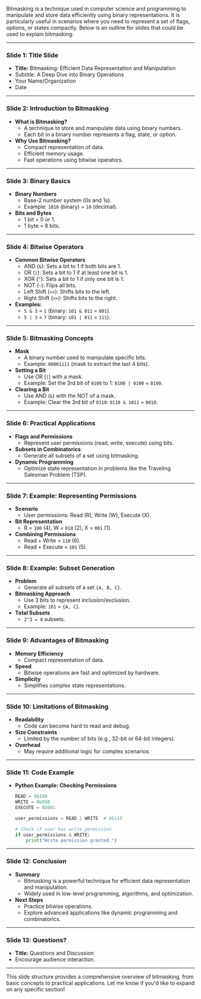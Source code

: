 Bitmasking is a technique used in computer science and programming to manipulate and store data efficiently using binary representations. It is particularly useful in scenarios where you need to represent a set of flags, options, or states compactly. Below is an outline for slides that could be used to explain bitmasking:

---

### **Slide 1: Title Slide**
- **Title:** Bitmasking: Efficient Data Representation and Manipulation
- Subtitle: A Deep Dive into Binary Operations
- Your Name/Organization
- Date

---

### **Slide 2: Introduction to Bitmasking**
- **What is Bitmasking?**
  - A technique to store and manipulate data using binary numbers.
  - Each bit in a binary number represents a flag, state, or option.
- **Why Use Bitmasking?**
  - Compact representation of data.
  - Efficient memory usage.
  - Fast operations using bitwise operators.

---

### **Slide 3: Binary Basics**
- **Binary Numbers**
  - Base-2 number system (0s and 1s).
  - Example: `1010` (binary) = `10` (decimal).
- **Bits and Bytes**
  - 1 bit = 0 or 1.
  - 1 byte = 8 bits.

---

### **Slide 4: Bitwise Operators**
- **Common Bitwise Operators**
  - AND (`&`): Sets a bit to 1 if both bits are 1.
  - OR (`|`): Sets a bit to 1 if at least one bit is 1.
  - XOR (`^`): Sets a bit to 1 if only one bit is 1.
  - NOT (`~`): Flips all bits.
  - Left Shift (`<<`): Shifts bits to the left.
  - Right Shift (`>>`): Shifts bits to the right.
- **Examples:**
  - `5 & 3` = `1` (binary: `101 & 011` = `001`).
  - `5 | 3` = `7` (binary: `101 | 011` = `111`).

---

### **Slide 5: Bitmasking Concepts**
- **Mask**
  - A binary number used to manipulate specific bits.
  - Example: `00001111` (mask to extract the last 4 bits).
- **Setting a Bit**
  - Use OR (`|`) with a mask.
  - Example: Set the 3rd bit of `0100` to 1: `0100 | 0100` = `0100`.
- **Clearing a Bit**
  - Use AND (`&`) with the NOT of a mask.
  - Example: Clear the 3rd bit of `0110`: `0110 & 1011` = `0010`.

---

### **Slide 6: Practical Applications**
- **Flags and Permissions**
  - Represent user permissions (read, write, execute) using bits.
- **Subsets in Combinatorics**
  - Generate all subsets of a set using bitmasking.
- **Dynamic Programming**
  - Optimize state representation in problems like the Traveling Salesman Problem (TSP).

---

### **Slide 7: Example: Representing Permissions**
- **Scenario**
  - User permissions: Read (R), Write (W), Execute (X).
- **Bit Representation**
  - R = `100` (4), W = `010` (2), X = `001` (1).
- **Combining Permissions**
  - Read + Write = `110` (6).
  - Read + Execute = `101` (5).

---

### **Slide 8: Example: Subset Generation**
- **Problem**
  - Generate all subsets of a set `{A, B, C}`.
- **Bitmasking Approach**
  - Use 3 bits to represent inclusion/exclusion.
  - Example: `101` = `{A, C}`.
- **Total Subsets**
  - `2^3 = 8` subsets.

---

### **Slide 9: Advantages of Bitmasking**
- **Memory Efficiency**
  - Compact representation of data.
- **Speed**
  - Bitwise operations are fast and optimized by hardware.
- **Simplicity**
  - Simplifies complex state representations.

---

### **Slide 10: Limitations of Bitmasking**
- **Readability**
  - Code can become hard to read and debug.
- **Size Constraints**
  - Limited by the number of bits (e.g., 32-bit or 64-bit integers).
- **Overhead**
  - May require additional logic for complex scenarios.

---

### **Slide 11: Code Example**
- **Python Example: Checking Permissions**
  ```python
  READ = 0b100
  WRITE = 0b010
  EXECUTE = 0b001

  user_permissions = READ | WRITE  # 0b110

  # Check if user has write permission
  if user_permissions & WRITE:
      print("Write permission granted.")
  ```

---

### **Slide 12: Conclusion**
- **Summary**
  - Bitmasking is a powerful technique for efficient data representation and manipulation.
  - Widely used in low-level programming, algorithms, and optimization.
- **Next Steps**
  - Practice bitwise operations.
  - Explore advanced applications like dynamic programming and combinatorics.

---

### **Slide 13: Questions?**
- **Title:** Questions and Discussion
- Encourage audience interaction.

---

This slide structure provides a comprehensive overview of bitmasking, from basic concepts to practical applications. Let me know if you'd like to expand on any specific section!